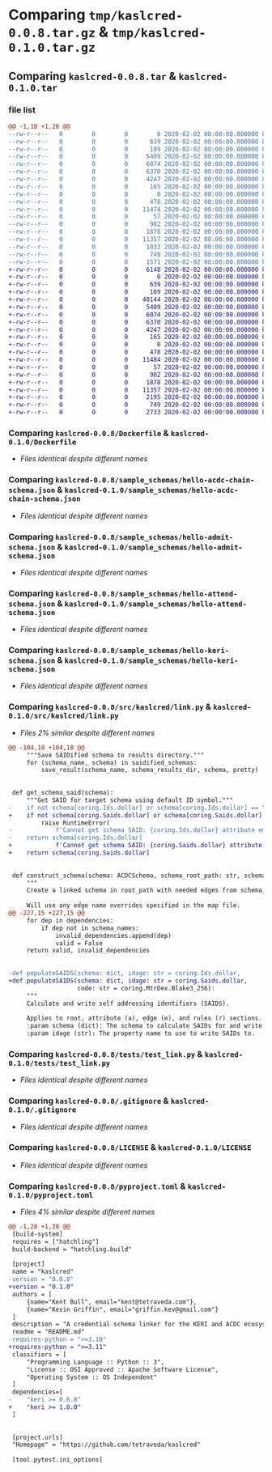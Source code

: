 # Comparing `tmp/kaslcred-0.0.8.tar.gz` & `tmp/kaslcred-0.1.0.tar.gz`

## Comparing `kaslcred-0.0.8.tar` & `kaslcred-0.1.0.tar`

### file list

```diff
@@ -1,18 +1,20 @@
--rw-r--r--   0        0        0        0 2020-02-02 00:00:00.000000 kaslcred-0.0.8/.projectile
--rw-r--r--   0        0        0      639 2020-02-02 00:00:00.000000 kaslcred-0.0.8/Dockerfile
--rw-r--r--   0        0        0      109 2020-02-02 00:00:00.000000 kaslcred-0.0.8/Makefile
--rw-r--r--   0        0        0     5409 2020-02-02 00:00:00.000000 kaslcred-0.0.8/sample_schemas/hello-acdc-chain-schema.json
--rw-r--r--   0        0        0     6074 2020-02-02 00:00:00.000000 kaslcred-0.0.8/sample_schemas/hello-admit-schema.json
--rw-r--r--   0        0        0     6370 2020-02-02 00:00:00.000000 kaslcred-0.0.8/sample_schemas/hello-attend-schema.json
--rw-r--r--   0        0        0     4247 2020-02-02 00:00:00.000000 kaslcred-0.0.8/sample_schemas/hello-keri-schema.json
--rw-r--r--   0        0        0      165 2020-02-02 00:00:00.000000 kaslcred-0.0.8/sample_schemas/single-schema-map.json
--rw-r--r--   0        0        0        0 2020-02-02 00:00:00.000000 kaslcred-0.0.8/src/kaslcred/__init__.py
--rw-r--r--   0        0        0      478 2020-02-02 00:00:00.000000 kaslcred-0.0.8/src/kaslcred/__main__.py
--rw-r--r--   0        0        0    11474 2020-02-02 00:00:00.000000 kaslcred-0.0.8/src/kaslcred/link.py
--rw-r--r--   0        0        0       57 2020-02-02 00:00:00.000000 kaslcred-0.0.8/tests/__init__.py
--rw-r--r--   0        0        0      902 2020-02-02 00:00:00.000000 kaslcred-0.0.8/tests/test_link.py
--rw-r--r--   0        0        0     1878 2020-02-02 00:00:00.000000 kaslcred-0.0.8/.gitignore
--rw-r--r--   0        0        0    11357 2020-02-02 00:00:00.000000 kaslcred-0.0.8/LICENSE
--rw-r--r--   0        0        0     1033 2020-02-02 00:00:00.000000 kaslcred-0.0.8/README.md
--rw-r--r--   0        0        0      749 2020-02-02 00:00:00.000000 kaslcred-0.0.8/pyproject.toml
--rw-r--r--   0        0        0     1571 2020-02-02 00:00:00.000000 kaslcred-0.0.8/PKG-INFO
+-rw-r--r--   0        0        0     6148 2020-02-02 00:00:00.000000 kaslcred-0.1.0/.DS_Store
+-rw-r--r--   0        0        0        0 2020-02-02 00:00:00.000000 kaslcred-0.1.0/.projectile
+-rw-r--r--   0        0        0      639 2020-02-02 00:00:00.000000 kaslcred-0.1.0/Dockerfile
+-rw-r--r--   0        0        0      109 2020-02-02 00:00:00.000000 kaslcred-0.1.0/Makefile
+-rw-r--r--   0        0        0    40144 2020-02-02 00:00:00.000000 kaslcred-0.1.0/Pipfile.lock
+-rw-r--r--   0        0        0     5409 2020-02-02 00:00:00.000000 kaslcred-0.1.0/sample_schemas/hello-acdc-chain-schema.json
+-rw-r--r--   0        0        0     6074 2020-02-02 00:00:00.000000 kaslcred-0.1.0/sample_schemas/hello-admit-schema.json
+-rw-r--r--   0        0        0     6370 2020-02-02 00:00:00.000000 kaslcred-0.1.0/sample_schemas/hello-attend-schema.json
+-rw-r--r--   0        0        0     4247 2020-02-02 00:00:00.000000 kaslcred-0.1.0/sample_schemas/hello-keri-schema.json
+-rw-r--r--   0        0        0      165 2020-02-02 00:00:00.000000 kaslcred-0.1.0/sample_schemas/single-schema-map.json
+-rw-r--r--   0        0        0        0 2020-02-02 00:00:00.000000 kaslcred-0.1.0/src/kaslcred/__init__.py
+-rw-r--r--   0        0        0      478 2020-02-02 00:00:00.000000 kaslcred-0.1.0/src/kaslcred/__main__.py
+-rw-r--r--   0        0        0    11484 2020-02-02 00:00:00.000000 kaslcred-0.1.0/src/kaslcred/link.py
+-rw-r--r--   0        0        0       57 2020-02-02 00:00:00.000000 kaslcred-0.1.0/tests/__init__.py
+-rw-r--r--   0        0        0      902 2020-02-02 00:00:00.000000 kaslcred-0.1.0/tests/test_link.py
+-rw-r--r--   0        0        0     1878 2020-02-02 00:00:00.000000 kaslcred-0.1.0/.gitignore
+-rw-r--r--   0        0        0    11357 2020-02-02 00:00:00.000000 kaslcred-0.1.0/LICENSE
+-rw-r--r--   0        0        0     2195 2020-02-02 00:00:00.000000 kaslcred-0.1.0/README.md
+-rw-r--r--   0        0        0      749 2020-02-02 00:00:00.000000 kaslcred-0.1.0/pyproject.toml
+-rw-r--r--   0        0        0     2733 2020-02-02 00:00:00.000000 kaslcred-0.1.0/PKG-INFO
```

### Comparing `kaslcred-0.0.8/Dockerfile` & `kaslcred-0.1.0/Dockerfile`

 * *Files identical despite different names*

### Comparing `kaslcred-0.0.8/sample_schemas/hello-acdc-chain-schema.json` & `kaslcred-0.1.0/sample_schemas/hello-acdc-chain-schema.json`

 * *Files identical despite different names*

### Comparing `kaslcred-0.0.8/sample_schemas/hello-admit-schema.json` & `kaslcred-0.1.0/sample_schemas/hello-admit-schema.json`

 * *Files identical despite different names*

### Comparing `kaslcred-0.0.8/sample_schemas/hello-attend-schema.json` & `kaslcred-0.1.0/sample_schemas/hello-attend-schema.json`

 * *Files identical despite different names*

### Comparing `kaslcred-0.0.8/sample_schemas/hello-keri-schema.json` & `kaslcred-0.1.0/sample_schemas/hello-keri-schema.json`

 * *Files identical despite different names*

### Comparing `kaslcred-0.0.8/src/kaslcred/link.py` & `kaslcred-0.1.0/src/kaslcred/link.py`

 * *Files 2% similar despite different names*

```diff
@@ -104,18 +104,18 @@
     """Save SAIDified schema to results directory."""
     for (schema_name, schema) in saidified_schemas:
         save_result(schema_name, schema_results_dir, schema, pretty)
 
 
 def get_schema_said(schema):
     """Get SAID for target schema using default ID symbol."""
-    if not schema[coring.Ids.dollar] or schema[coring.Ids.dollar] == "":
+    if not schema[coring.Saids.dollar] or schema[coring.Saids.dollar] == "":
         raise RuntimeError(
-            f'Cannot get schema SAID: {coring.Ids.dollar} attribute empty or missing from schema {schema}')
-    return schema[coring.Ids.dollar]
+            f'Cannot get schema SAID: {coring.Saids.dollar} attribute empty or missing from schema {schema}')
+    return schema[coring.Saids.dollar]
 
 
 def construct_schema(schema: ACDCSchema, schema_root_path: str, schema_results: dict):
     """
     Create a linked schema in root_path with needed edges from schema_results.
 
     Will use any edge name overrides specified in the map file.
@@ -227,15 +227,15 @@
     for dep in dependencies:
         if dep not in schema_names:
             invalid_dependencies.append(dep)
             valid = False
     return valid, invalid_dependencies
 
 
-def populateSAIDS(schema: dict, idage: str = coring.Ids.dollar,
+def populateSAIDS(schema: dict, idage: str = coring.Saids.dollar,
                   code: str = coring.MtrDex.Blake3_256):
     """
     Calculate and write self addressing identifiers (SAIDS).
 
     Applies to root, attribute (a), edge (e), and rules (r) sections.
     :param schema (dict): The schema to calculate SAIDs for and write to
     :param idage (str): The property name to use to write SAIDs to.
```

### Comparing `kaslcred-0.0.8/tests/test_link.py` & `kaslcred-0.1.0/tests/test_link.py`

 * *Files identical despite different names*

### Comparing `kaslcred-0.0.8/.gitignore` & `kaslcred-0.1.0/.gitignore`

 * *Files identical despite different names*

### Comparing `kaslcred-0.0.8/LICENSE` & `kaslcred-0.1.0/LICENSE`

 * *Files identical despite different names*

### Comparing `kaslcred-0.0.8/pyproject.toml` & `kaslcred-0.1.0/pyproject.toml`

 * *Files 4% similar despite different names*

```diff
@@ -1,28 +1,28 @@
 [build-system]
 requires = ["hatchling"]
 build-backend = "hatchling.build"
 
 [project]
 name = "kaslcred"
-version = "0.0.8"
+version = "0.1.0"
 authors = [
     {name="Kent Bull", email="kent@tetraveda.com"},
     {name="Kevin Griffin", email="griffin.kev@gmail.com"}
 ]
 description = "A credential schema linker for the KERI and ACDC ecosystem."
 readme = "README.md"
-requires-python = ">=3.10"
+requires-python = ">=3.11"
 classifiers = [
     "Programming Language :: Python :: 3",
     "License :: OSI Approved :: Apache Software License",
     "Operating System :: OS Independent"
 ]
 dependencies=[
-    "keri >= 0.6.8"
+    "keri >= 1.0.0"
 ]
 
 
 [project.urls]
 "Homepage" = "https://github.com/tetraveda/kaslcred"
 
 [tool.pytest.ini_options]
```

